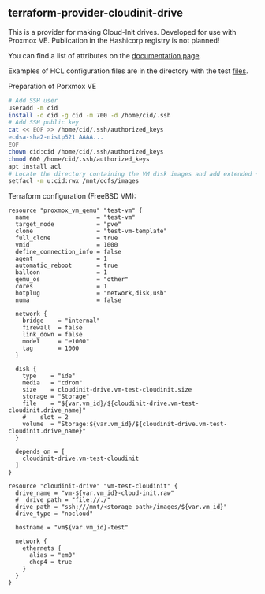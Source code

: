 ## terraform-provider-cloudinit-drive
This is a provider for making Cloud-Init drives. Developed for use with Proxmox VE.
Publication in the Hashicorp registry is not planned!

You can find a list of attributes on the [documentation page](docs/resources/cloudinit-drive.md).

Examples of HCL configuration files are in the directory with the test [files](cid/tests).

Preparation of Porxmox VE
``` bash
# Add SSH user
useradd -m cid
install -o cid -g cid -m 700 -d /home/cid/.ssh
# Add SSH public key
cat << EOF >> /home/cid/.ssh/authorized_keys
ecdsa-sha2-nistp521 AAAA...
EOF
chown cid:cid /home/cid/.ssh/authorized_keys
chmod 600 /home/cid/.ssh/authorized_keys
apt install acl
# Locate the directory containing the VM disk images and add extended +rwx permissions.
setfacl -m u:cid:rwx /mnt/ocfs/images
```

Terraform configuration (FreeBSD VM):
``` hcl
resource "proxmox_vm_qemu" "test-vm" {
  name                   = "test-vm"
  target_node            = "pve"
  clone                  = "test-vm-template"
  full_clone             = true
  vmid                   = 1000
  define_connection_info = false
  agent                  = 1
  automatic_reboot       = true
  balloon                = 1
  qemu_os                = "other"
  cores                  = 1
  hotplug                = "network,disk,usb"
  numa                   = false

  network {
    bridge    = "internal"
    firewall  = false
    link_down = false
    model     = "e1000"
    tag       = 1000
  }

  disk {
    type    = "ide"
    media   = "cdrom"
    size    = cloudinit-drive.vm-test-cloudinit.size
    storage = "Storage"
    file    = "${var.vm_id}/${cloudinit-drive.vm-test-cloudinit.drive_name}"
    #    slot = 2
    volume  = "Storage:${var.vm_id}/${cloudinit-drive.vm-test-cloudinit.drive_name}"
  }

  depends_on = [
    cloudinit-drive.vm-test-cloudinit
  ]
}

resource "cloudinit-drive" "vm-test-cloudinit" {
  drive_name = "vm-${var.vm_id}-cloud-init.raw"
  #  drive_path = "file://./"
  drive_path = "ssh:///mnt/<storage path>/images/${var.vm_id}"
  drive_type = "nocloud"

  hostname = "vm${var.vm_id}-test"

  network {
    ethernets {
      alias = "em0"
      dhcp4 = true
    }
  }
}
```
